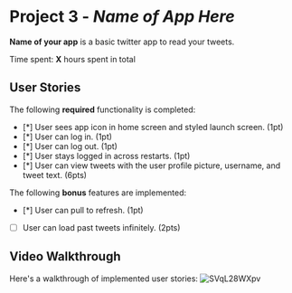 # Project 3 - *Name of App Here*

**Name of your app** is a basic twitter app to read your tweets.

Time spent: **X** hours spent in total

## User Stories

The following **required** functionality is completed:

- [*] User sees app icon in home screen and styled launch screen. (1pt)
- [*] User can log in. (1pt)
- [*] User can log out. (1pt)
- [*] User stays logged in across restarts. (1pt)
- [*] User can view tweets with the user profile picture, username, and tweet text. (6pts)

The following **bonus** features are implemented:

- [*] User can pull to refresh. (1pt)
- [ ] User can load past tweets infinitely. (2pts)

## Video Walkthrough

Here's a walkthrough of implemented user stories:
![SVqL28WXpv](https://user-images.githubusercontent.com/60333098/154819826-0fec96fa-db20-44c7-8c65-a5b11a7e887f.gif)



